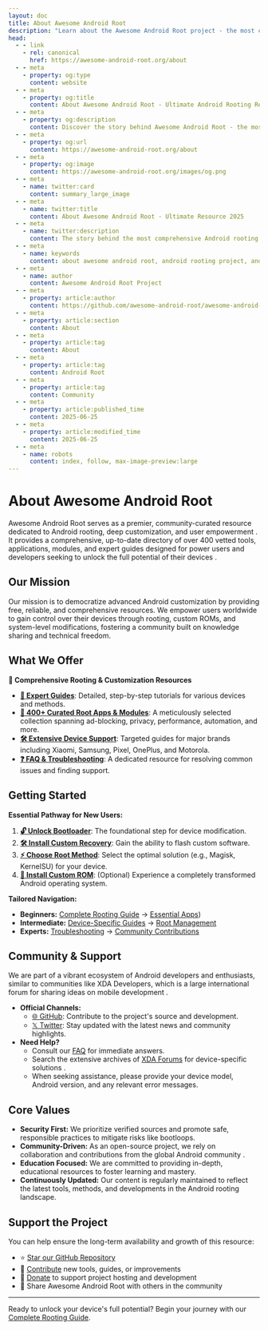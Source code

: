 ```yaml
---
layout: doc
title: About Awesome Android Root
description: "Learn about the Awesome Android Root project - the most comprehensive collection of Android root apps, guides, and resources."
head:
  - - link
    - rel: canonical
      href: https://awesome-android-root.org/about
  - - meta
    - property: og:type
      content: website
  - - meta
    - property: og:title
      content: About Awesome Android Root - Ultimate Android Rooting Resource 2025
  - - meta
    - property: og:description
      content: Discover the story behind Awesome Android Root - the most comprehensive collection of 400+ Android root apps, Magisk, KernelSU & LSPosed (Xposed) modules & rooting guides.
  - - meta
    - property: og:url
      content: https://awesome-android-root.org/about
  - - meta
    - property: og:image
      content: https://awesome-android-root.org/images/og.png
  - - meta
    - name: twitter:card
      content: summary_large_image
  - - meta
    - name: twitter:title
      content: About Awesome Android Root - Ultimate Resource 2025
  - - meta
    - name: twitter:description
      content: The story behind the most comprehensive Android rooting resource. 400+ apps, expert guides, and community-driven excellence.
  - - meta
    - name: keywords
      content: about awesome android root, android rooting project, android root community, magisk modules collection, android customization resource, open source android, android freedom project, rooting guides 2025
  - - meta
    - name: author
      content: Awesome Android Root Project
  - - meta
    - property: article:author
      content: https://github.com/awesome-android-root/awesome-android-root
  - - meta
    - property: article:section
      content: About
  - - meta
    - property: article:tag
      content: About
  - - meta
    - property: article:tag
      content: Android Root
  - - meta
    - property: article:tag
      content: Community
  - - meta
    - property: article:published_time
      content: 2025-06-25
  - - meta
    - property: article:modified_time
      content: 2025-06-25
  - - meta
    - name: robots
      content: index, follow, max-image-preview:large
---
```


# About Awesome Android Root

Awesome Android Root serves as a premier, community-curated resource dedicated to Android rooting, deep customization, and user empowerment . It provides a comprehensive, up-to-date directory of over 400 vetted tools, applications, modules, and expert guides designed for power users and developers seeking to unlock the full potential of their devices .

## Our Mission

Our mission is to democratize advanced Android customization by providing free, reliable, and comprehensive resources. We empower users worldwide to gain control over their devices through rooting, custom ROMs, and system-level modifications, fostering a community built on knowledge sharing and technical freedom.

## What We Offer

**🔧 Comprehensive Rooting & Customization Resources**
*   **[📖 Expert Guides](./android-root-guides/index.md)**: Detailed, step-by-step tutorials for various devices and methods.
*   **[📱 400+ Curated Root Apps & Modules](/android-root-apps/#root-apps)**: A meticulously selected collection spanning ad-blocking, privacy, performance, automation, and more.
*   **[🛠️ Extensive Device Support](./android-root-guides/#device-specific-guides)**: Targeted guides for major brands including Xiaomi, Samsung, Pixel, OnePlus, and Motorola.
*   **[❓ FAQ & Troubleshooting](./faqs.md)**: A dedicated resource for resolving common issues and finding support.

## Getting Started

**Essential Pathway for New Users:**
1.  **[🔓 Unlock Bootloader](./android-root-guides/how-to-unlock-bootloader.md)**: The foundational step for device modification.
2.  **[🛠️ Install Custom Recovery](./android-root-guides/how-to-install-custom-recovery.md)**: Gain the ability to flash custom software.
3.  **[⚡ Choose Root Method](./android-root-guides/index.md#root-solutions-comparison)**: Select the optimal solution (e.g., Magisk, KernelSU) for your device.
4.  **[🌟 Install Custom ROM](./android-root-guides/custom-rom-installation.md)**: (Optional) Experience a completely transformed Android operating system.

**Tailored Navigation:**
*   **Beginners:** [Complete Rooting Guide](./android-root-guides/) → [Essential Apps](./android-root-apps/#starter-kit-must-have-apps))
*   **Intermediate:** [Device-Specific Guides](./android-root-guides/#device-specific-guides) → [Root Management](../android-root-apps/#root-management)
*   **Experts:** [Troubleshooting](./faqs) → [Community Contributions](./contributing)

## Community & Support

We are part of a vibrant ecosystem of Android developers and enthusiasts, similar to communities like XDA Developers, which is a large international forum for sharing ideas on mobile development .
*   **Official Channels:**
    *   [🌐 GitHub](https://github.com/awesome-android-root/awesome-android-root): Contribute to the project's source and development.
    *   [𝕏 Twitter](https://x.com/awsm_and_root): Stay updated with the latest news and community highlights.
*   **Need Help?**
    *   Consult our [FAQ](./faqs.md) for immediate answers.
    *   Search the extensive archives of [XDA Forums](https://forum.xda-developers.com/) for device-specific solutions .
    *   When seeking assistance, please provide your device model, Android version, and any relevant error messages.

## Core Values

*   **Security First:** We prioritize verified sources and promote safe, responsible practices to mitigate risks like bootloops.
*   **Community-Driven:** As an open-source project, we rely on collaboration and contributions from the global Android community .
*   **Education Focused:** We are committed to providing in-depth, educational resources to foster learning and mastery.
*   **Continuously Updated:** Our content is regularly maintained to reflect the latest tools, methods, and developments in the Android rooting landscape.

## Support the Project

You can help ensure the long-term availability and growth of this resource:
*   ⭐ [Star our GitHub Repository](https://github.com/awesome-android-root/awesome-android-root)
*   📝 [Contribute](https://github.com/awesome-android-root/awesome-android-root/blob/main/CONTRIBUTING.md) new tools, guides, or improvements
*   💝 [Donate](https://opencollective.com/awesome-android-root-official) to support project hosting and development
*   🔄 Share Awesome Android Root with others in the community

---

Ready to unlock your device's full potential? Begin your journey with our [Complete Rooting Guide](./android-root-guides/index.md).